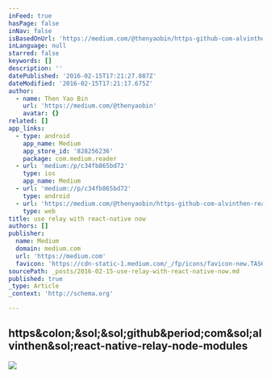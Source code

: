 ```yaml
---
inFeed: true
hasPage: false
inNav: false
isBasedOnUrl: 'https://medium.com/@thenyaobin/https-github-com-alvinthen-react-native-relay-node-modules-c34fb865bd72#.vko8qlrpd'
inLanguage: null
starred: false
keywords: []
description: ''
datePublished: '2016-02-15T17:21:27.887Z'
dateModified: '2016-02-15T17:21:17.675Z'
author:
  - name: Then Yao Bin
    url: 'https://medium.com/@thenyaobin'
    avatar: {}
related: []
app_links:
  - type: android
    app_name: Medium
    app_store_id: '828256236'
    package: com.medium.reader
  - url: 'medium:/p/c34fb865bd72'
    type: ios
    app_name: Medium
  - url: 'medium://p/c34fb865bd72'
    type: android
  - url: 'https://medium.com/@thenyaobin/https-github-com-alvinthen-react-native-relay-node-modules-c34fb865bd72'
    type: web
title: use relay with react-native now
authors: []
publisher:
  name: Medium
  domain: medium.com
  url: 'https://medium.com'
  favicon: 'https://cdn-static-1.medium.com/_/fp/icons/favicon-new.TAS6uQ-Y7kcKgi0xjcYHXw.ico'
sourcePath: _posts/2016-02-15-use-relay-with-react-native-now.md
published: true
_type: Article
_context: 'http://schema.org'

---
```

<article style=""><h1>https&amp;colon;&amp;sol;&amp;sol;github&amp;period;com&amp;sol;alvinthen&amp;sol;react-native-relay-node-modules</h1><img src="https://cdn-images-1.medium.com/max/800/0*dqOaVGEx7d0Vxvc3.jpg" /></article>